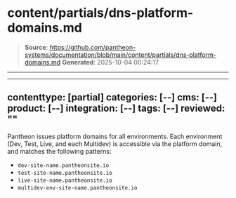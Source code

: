 # content/partials/dns-platform-domains.md

> **Source**: https://github.com/pantheon-systems/documentation/blob/main/content/partials/dns-platform-domains.md
> **Generated**: 2025-10-04 00:24:17

---

---
contenttype: [partial]
categories: [--]
cms: [--]
product: [--]
integration: [--]
tags: [--]
reviewed: ""
---

Pantheon issues platform domains for all environments. Each environment (Dev, Test, Live, and each Multidev) is accessible via the platform domain, and matches the following patterns:

- `dev-site-name.pantheonsite.io`
- `test-site-name.pantheonsite.io`
- `live-site-name.pantheonsite.io`
- `multidev-env-site-name.pantheonsite.io`

